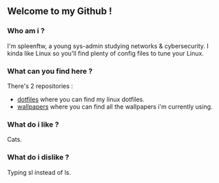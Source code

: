 ## Welcome to my Github !

### Who am i ?
I'm spleenftw, a young sys-admin studying networks & cybersecurity. I kinda like Linux so you'll find plenty of config files to tune your Linux.


### What can you find here ?
There's 2 repositories :
  - [dotfiles](https://github.com/spleenftw/dotfiles) where you can find my linux dotfiles.
  - [wallpapers](https://github.com/spleenftw/wallpapers) where you can find all the wallpapers i'm currently using.

### What do i like ?
Cats.

### What do i dislike ?
Typing sl instead of ls.



